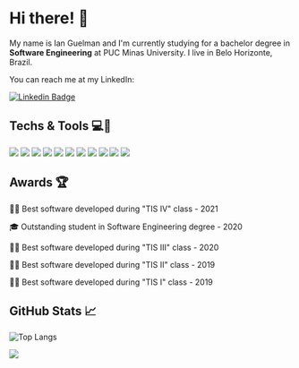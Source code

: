 # Hi there! 👋

My name is Ian Guelman and I'm currently studying for a bachelor degree in **Software Engineering** at PUC Minas University. I live in Belo Horizonte, Brazil. 

You can reach me at my LinkedIn:

[![Linkedin Badge](https://img.shields.io/badge/-LinkedIn-blue?style=flat-square&logo=Linkedin&logoColor=white&link=https://www.linkedin.com/in/ianguelman/)](https://www.linkedin.com/in/ianguelman/)

## Techs & Tools 💻🔧
![](https://img.shields.io/badge/%20-Java-informational?style=flat&logo=java&color=007396&logoColor=orange&labelColor=grey) ![](https://img.shields.io/badge/%20-JavaScript-informational?style=flat&logo=JavaScript&color=F7DF1E&labelColor=grey) ![](https://img.shields.io/badge/%20-TypeScript-informational?style=flat&logo=TypeScript&color=3178C6&labelColor=grey) ![](https://img.shields.io/badge/%20-C-informational?style=flat&logo=C&color=A8B9CC&labelColor=grey) ![](https://img.shields.io/badge/%20-Python-informational?style=flat&logo=python&color=3776AB&labelColor=grey) ![](https://img.shields.io/badge/%20-React-informational?style=flat&logo=React&color=61DAFB&labelColor=grey) ![](https://img.shields.io/badge/%20-msSQL-informational?style=flat&logo=microsoft-sql-server&color=CC2927&labelColor=grey) ![](https://img.shields.io/badge/%20-Docker-informational?style=flat&logo=Docker&color=2496ED&labelColor=grey) ![](https://img.shields.io/badge/%20-StyledComponents-informational?style=flat&logo=Styled-Components&color=DB7093&labelColor=grey) ![](https://img.shields.io/badge/%20-TailWindCss-informational?style=flat&logo=Tailwind-Css&color=38B2AC&labelColor=grey) ![](https://img.shields.io/badge/%20-VsCode-informational?style=flat&logo=Visual-Studio-Code&color=007ACC&logoColor=007ACC&labelColor=grey) 


## Awards 🏆
👨‍💻 Best software developed during "TIS IV" class - 2021

🎓 Outstanding student in Software Engineering degree - 2020

👨‍💻 Best software developed during "TIS III" class - 2020

👨‍💻 Best software developed during "TIS II" class - 2019

👨‍💻 Best software developed during "TIS I" class - 2019


## GitHub Stats 📈
![Top Langs](https://github-readme-stats.vercel.app/api/top-langs/?username=ianguelman&layout=compact&theme=solarized-light&langs_count=10&hide=objective-c,ruby,starlark&card_width=445&bg_color=fffefe)

![](https://github-readme-stats.vercel.app/api?username=ianguelman&show_icons=true&count_private=true&hide=stars,prs,issues&theme=solarized-light&bg_color=fffefe)


